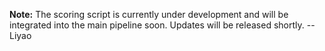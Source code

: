 **Note:**
The scoring script is currently under development and will be integrated into the main pipeline soon.
Updates will be released shortly.
--Liyao